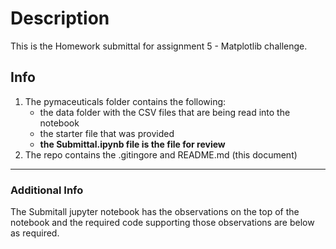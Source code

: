 # 

# Description 
This is the Homework submittal for assignment 5 - Matplotlib challenge.

## Info

1. The pymaceuticals folder contains the following:
    + the data folder with the CSV files that are being read into the notebook
    + the starter file that was provided
    + **the Submittal.ipynb file is the file for review**
2. The repo contains the .gitingore and README.md (this document)

***

### Additional Info
The Submitall jupyter notebook has the observations on the top of the notebook and the required code supporting those observations are below as required.